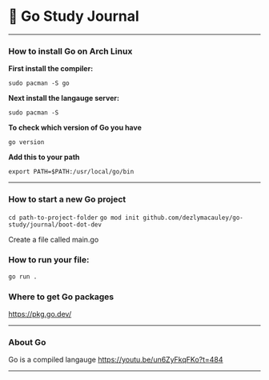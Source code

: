#  Go Study Journal

---

### How to install Go on Arch Linux

**First install the compiler:**

`sudo pacman -S go`

**Next install the langauge server:**

`sudo pacman -S `

**To check which version of Go you have**

`go version`


**Add this to your path**

`export PATH=$PATH:/usr/local/go/bin`

---

### How to start a new Go project

`cd path-to-project-folder`
`go mod init github.com/dezlymacauley/go-study/journal/boot-dot-dev`

Create a file called main.go

### How to run your file:
`go run .`

### Where to get Go packages

https://pkg.go.dev/


---

### About Go

Go is a compiled langauge
https://youtu.be/un6ZyFkqFKo?t=484

---
